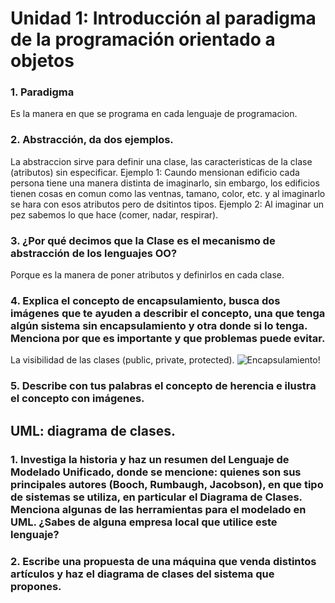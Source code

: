 # Unidad 1: Introducción al paradigma de la programación orientado a objetos
### 1. Paradigma
Es la manera en que se programa en cada lenguaje de programacion.
### 2. Abstracción, da dos ejemplos.
La abstraccion sirve para definir una clase, las caracteristicas de la clase (atributos) sin especificar. 
Ejemplo 1: Caundo mensionan edificio cada persona tiene una manera distinta de imaginarlo, sin embargo, los edificios tienen cosas en comun como las ventnas, tamano, color, etc. y al imaginarlo se hara con esos atributos pero de dsitintos tipos.
Ejemplo 2: Al imaginar un pez sabemos lo que hace (comer, nadar, respirar).
### 3. ¿Por qué decimos que la Clase es el mecanismo de abstracción de los lenguajes OO?
Porque es la manera de poner atributos y definirlos en cada clase.
### 4. Explica el concepto de encapsulamiento, busca dos imágenes que te ayuden a describir el concepto, una que tenga algún sistema sin encapsulamiento y otra donde si lo tenga. Menciona por que es importante y que problemas puede evitar. 
La visibilidad de las clases (public, private, protected).
![Encapsulamiento!](http://www.buscaminegocio.com/img/encapsulamiento.png)
### 5. Describe con tus palabras el concepto de herencia e ilustra el concepto con imágenes.
## UML: diagrama de clases.
### 1. Investiga la historia y haz un resumen del Lenguaje de Modelado Unificado, donde se mencione: quienes son sus principales autores (Booch, Rumbaugh, Jacobson), en que tipo de sistemas se utiliza, en particular el Diagrama de Clases. Menciona algunas de las herramientas para el modelado en UML. ¿Sabes de alguna empresa local que utilice este lenguaje?
### 2. Escribe una propuesta de una máquina que venda distintos artículos y haz el diagrama de clases del sistema que propones. 
